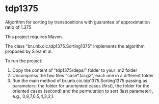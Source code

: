 # tdp1375
Algorithm for sorting by transpositions with guarantee of approximation ratio of 1.375

This project requires Maven.

The class "br.unb.cic.tdp1375.Sorting1375" implements the algorithm proposed by Silva et al.

To run the project:

1. Copy the content of "tdp1375/deps/" folder to your .m2 folder
2. Uncompress the two files "case*.tar.gz", each one in a different folder
3. Run the main method of br.unb.cic.tdp1375.Sorting1375 passing as parameters: the folder for unoriented cases (first), the folder for the oriented cases (second) and the permutation to sort (last parameter), e.g., 0,8,7,6,5,4,3,2,1.
